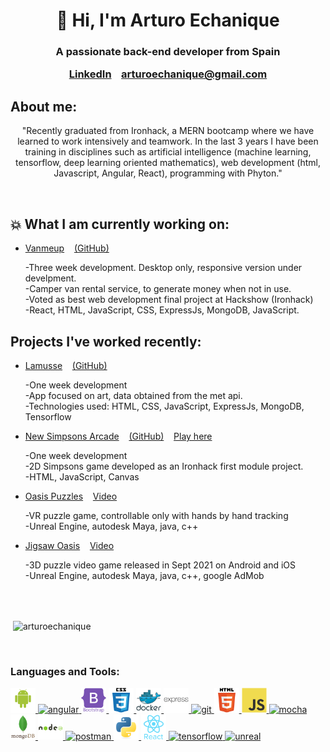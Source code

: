 <h1 align="center">👋 Hi, I'm Arturo Echanique</h1>
<h3 align="center">A passionate back-end developer from Spain

[**LinkedIn**](https://www.linkedin.com/in/arturo-echanique)&nbsp;&nbsp;&nbsp;
**arturoechanique@gmail.com**</h3>





## About me:

<p align="center"> "Recently graduated from Ironhack, a MERN bootcamp where we have learned to work intensively and teamwork.
In the last 3 years I have been training in disciplines such as artificial intelligence (machine learning, tensorflow, deep learning oriented mathematics), web development (html, Javascript, Angular, React), programming with Phyton."</p>
<br>

## :boom: What I am currently working on:

- [Vanmeup](https://vanmeup.netlify.app) &nbsp;&nbsp;&nbsp;[(GitHub)](https://github.com/ArturoEchanique/vans-project-client)

  <span>
  -Three week development. Desktop only, responsive version under develpment.<br>-Camper van rental service, to generate money when not in use.<br>-Voted as best web development final project at Hackshow (Ironhack)<br>-React, HTML, JavaScript, CSS, ExpressJs, MongoDB, JavaScript.</span>
  
      

## Projects I've worked recently:

- [Lamusse](https://lamusse.herokuapp.com) &nbsp;&nbsp;&nbsp;[(GitHub)](https://github.com/ArturoEchanique/museumApp)

  <span><p>-One week development<br>
  -App focused on art, data obtained from the met api.<br>
-Technologies used: HTML, CSS, JavaScript, ExpressJs, MongoDB, Tensorflow</p></span>

- [New Simpsons Arcade](https://www.youtube.com/watch?v=O0E5fRSZYvA) &nbsp;&nbsp;&nbsp;[(GitHub)](https://github.com/ArturoEchanique/juegoLuciaYArturo) &nbsp;&nbsp;&nbsp;[Play here](https://lnkd.in/dj6zzHCa)

  <span><p>
  -One week development<br>
  -2D Simpsons game developed as an Ironhack first module project.<br>
-HTML, JavaScript, Canvas<br></p></span>

- [Oasis Puzzles](https://www.oculus.com/experiences/quest/6953290791410082) &nbsp;&nbsp;&nbsp;[Video](https://www.youtube.com/watch?v=GjiTV9gKizQ)

  <span><p>-VR puzzle game, controllable only with hands by hand tracking<br>
-Unreal Engine, autodesk Maya, java, c++</p></span>

- [Jigsaw Oasis](https://apps.apple.com/mn/app/jigsaw-oasis-puzzles/id1586618791) &nbsp;&nbsp;&nbsp;[Video](https://www.youtube.com/watch?v=mI7ldY4LW3Y)

  <span><p>-3D puzzle video game released in Sept 2021 on Android and iOS<br>
-Unreal Engine, autodesk Maya, java, c++, google AdMob</p></span>


<br>
<br>

<p>&nbsp;<img align="center" src="https://github-readme-stats.vercel.app/api?username=arturoechanique&show_icons=true&locale=en" alt="arturoechanique" /></p>

<br>

<h3 align="left">Languages and Tools:</h3>
<p align="left"> <a href="https://developer.android.com" target="_blank" rel="noreferrer"> <img src="https://raw.githubusercontent.com/devicons/devicon/master/icons/android/android-original-wordmark.svg" alt="android" width="40" height="40"/> </a> <a href="https://angular.io" target="_blank" rel="noreferrer"> <img src="https://angular.io/assets/images/logos/angular/angular.svg" alt="angular" width="40" height="40"/> </a> <a href="https://getbootstrap.com" target="_blank" rel="noreferrer"> <img src="https://raw.githubusercontent.com/devicons/devicon/master/icons/bootstrap/bootstrap-plain-wordmark.svg" alt="bootstrap" width="40" height="40"/> </a> <a href="https://www.w3schools.com/css/" target="_blank" rel="noreferrer"> <img src="https://raw.githubusercontent.com/devicons/devicon/master/icons/css3/css3-original-wordmark.svg" alt="css3" width="40" height="40"/> </a> <a href="https://www.docker.com/" target="_blank" rel="noreferrer"> <img src="https://raw.githubusercontent.com/devicons/devicon/master/icons/docker/docker-original-wordmark.svg" alt="docker" width="40" height="40"/> </a> <a href="https://expressjs.com" target="_blank" rel="noreferrer"> <img src="https://raw.githubusercontent.com/devicons/devicon/master/icons/express/express-original-wordmark.svg" alt="express" width="40" height="40"/> </a> <a href="https://git-scm.com/" target="_blank" rel="noreferrer"> <img src="https://www.vectorlogo.zone/logos/git-scm/git-scm-icon.svg" alt="git" width="40" height="40"/> </a> <a href="https://www.w3.org/html/" target="_blank" rel="noreferrer"> <img src="https://raw.githubusercontent.com/devicons/devicon/master/icons/html5/html5-original-wordmark.svg" alt="html5" width="40" height="40"/> </a> <a href="https://developer.mozilla.org/en-US/docs/Web/JavaScript" target="_blank" rel="noreferrer"> <img src="https://raw.githubusercontent.com/devicons/devicon/master/icons/javascript/javascript-original.svg" alt="javascript" width="40" height="40"/> </a> <a href="https://mochajs.org" target="_blank" rel="noreferrer"> <img src="https://www.vectorlogo.zone/logos/mochajs/mochajs-icon.svg" alt="mocha" width="40" height="40"/> </a> <a href="https://www.mongodb.com/" target="_blank" rel="noreferrer"> <img src="https://raw.githubusercontent.com/devicons/devicon/master/icons/mongodb/mongodb-original-wordmark.svg" alt="mongodb" width="40" height="40"/> </a> <a href="https://nodejs.org" target="_blank" rel="noreferrer"> <img src="https://raw.githubusercontent.com/devicons/devicon/master/icons/nodejs/nodejs-original-wordmark.svg" alt="nodejs" width="40" height="40"/> </a> <a href="https://postman.com" target="_blank" rel="noreferrer"> <img src="https://www.vectorlogo.zone/logos/getpostman/getpostman-icon.svg" alt="postman" width="40" height="40"/> </a> <a href="https://www.python.org" target="_blank" rel="noreferrer"> <img src="https://raw.githubusercontent.com/devicons/devicon/master/icons/python/python-original.svg" alt="python" width="40" height="40"/> </a> <a href="https://reactjs.org/" target="_blank" rel="noreferrer"> <img src="https://raw.githubusercontent.com/devicons/devicon/master/icons/react/react-original-wordmark.svg" alt="react" width="40" height="40"/> </a> <a href="https://www.tensorflow.org" target="_blank" rel="noreferrer"> <img src="https://www.vectorlogo.zone/logos/tensorflow/tensorflow-icon.svg" alt="tensorflow" width="40" height="40"/> </a> <a href="https://unrealengine.com/" target="_blank" rel="noreferrer"> <img src="https://raw.githubusercontent.com/kenangundogan/fontisto/036b7eca71aab1bef8e6a0518f7329f13ed62f6b/icons/svg/brand/unreal-engine.svg" alt="unreal" width="40" height="40"/> </a> </p>